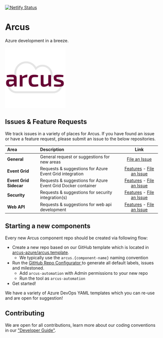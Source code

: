[![Netlify Status](https://api.netlify.com/api/v1/badges/a94cac62-0d30-4d52-a378-d60cc1717db9/deploy-status)](https://app.netlify.com/sites/arcus-staging/deploys)

# Arcus
Azure development in a breeze.

![Arcus](./media/arcus.png)

## Issues & Feature Requests
We track issues in a variety of places for Arcus. If you have found an issue or have a feature request, please submit an issue to the below repositories.

| Area           | Description                                             | Link                   |
|:---------------|:--------------------------------------------------------|:----------------------:|
| **General**    | General request or suggestions for new areas            | [File an Issue](https://github.com/arcus-azure/arcus/issues) |
| **Event Grid** | Requests & suggestions for Azure Event Grid integration | [Features](https://eventgrid.arcus-azure.net/#features) - [File an Issue](https://github.com/arcus-azure/arcus.eventgrid/issues)
| **Event Grid Sidecar** | Requests & suggestions for Azure Event Grid Docker container | [Features](https://eventgrid-sidecar.arcus-azure.net/#features) - [File an Issue](https://github.com/arcus-azure/arcus.eventgrid.sidecar/issues)
| **Security** | Requests & suggestions for security integration(s) | [Features](https://security.arcus-azure.net/#features) - [File an Issue](https://github.com/arcus-azure/arcus.security/issues)
| **Web API** | Requests & suggestions for web api development | [Features](https://webapi.arcus-azure.net/#features) - [File an Issue](https://github.com/arcus-azure/arcus.webapi/issues)

 ## Starting a new components
 
 Every new Arcus component repo should be created via following flow:
 - Create a new repo based on our GitHub template which is located in [arcus-azure/arcus.template](https://github.com/arcus-azure/arcus.template).
   - We typically use the `arcus.{component-name}` naming convention
 - Run the [GitHub Repo Configurator
](https://github.com/arcus-azure/arcus/tree/master/tools/github-repo-configurator) to generate all default labels, issues and milestoned.
   - Add `arcus-automation` with Admin permissions to your new repo
   - Run the tool as `arcus-automation`
- Get started!

We have a variety of Azure DevOps YAML templates which you can re-use and are open for suggestion!

## Contributing
We are open for all contributions, learn more about our coding conventions in our ["Developer Guide"](DEVELOPER-GUIDE.md).
